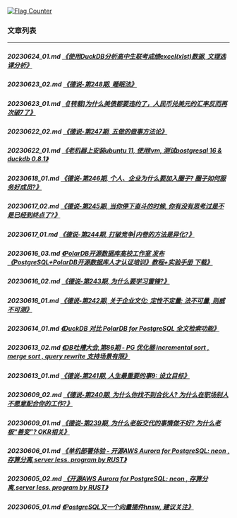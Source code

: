 <a rel="nofollow" href="http://info.flagcounter.com/h9V1"  ><img src="http://s03.flagcounter.com/count/h9V1/bg_FFFFFF/txt_000000/border_CCCCCC/columns_2/maxflags_12/viewers_0/labels_0/pageviews_0/flags_0/"  alt="Flag Counter"  border="0"  ></a>  
  
### 文章列表  
----  
##### 20230624_01.md   [《使用DuckDB分析高中生联考成绩excel(xlst)数据, 文理选课分析》](20230624_01.md)  
##### 20230623_02.md   [《德说-第248期, 睡眠法》](20230623_02.md)  
##### 20230623_01.md   [《[转载]为什么美债都要违约了，人民币兑美元的汇率反而再次破7了》](20230623_01.md)  
##### 20230622_02.md   [《德说-第247期, 五做的做事方法论》](20230622_02.md)  
##### 20230622_01.md   [《老机器上安装ubuntu 11, 使用lvm, 测试postgresql 16 & duckdb 0.8.1》](20230622_01.md)  
##### 20230618_01.md   [《德说-第246期, 个人、企业为什么要加入圈子? 圈子如何服务好成员?》](20230618_01.md)  
##### 20230617_02.md   [《德说-第245期, 当你停下奋斗的时候, 你有没有思考过是不是已经到终点了?》](20230617_02.md)  
##### 20230617_01.md   [《德说-第244期, 打破竞争|内卷的方法是异化?》](20230617_01.md)  
##### 20230616_03.md   [《PolarDB开源数据库高校工作室 发布《PostgreSQL+PolarDB开源数据库人才认证培训》教程+实验手册 下载》](20230616_03.md)  
##### 20230616_02.md   [《德说-第243期, 为什么要学习雷锋?》](20230616_02.md)  
##### 20230616_01.md   [《德说-第242期, 关于企业文化: 定性不定量; 法不可量, 则威不可测》](20230616_01.md)  
##### 20230614_01.md   [《DuckDB 对比 PolarDB for PostgreSQL 全文检索功能》](20230614_01.md)  
##### 20230613_02.md   [《DB吐槽大会,第86期 - PG 优化器 incremental sort , merge sort , query rewrite 支持场景有限》](20230613_02.md)  
##### 20230613_01.md   [《德说-第241期, 人生最重要的事9: 设立目标》](20230613_01.md)  
##### 20230609_02.md   [《德说-第240期, 为什么你找不到合伙人? 为什么在职场别人不愿意配合你的工作?》](20230609_02.md)  
##### 20230609_01.md   [《德说-第239期, 为什么老板交代的事情做不好? 为什么老板“善变”? OKR相关》](20230609_01.md)  
##### 20230606_01.md   [《单机部署体验 - 开源AWS Aurora for PostgreSQL: neon , 存算分离,server less. program by RUST》](20230606_01.md)  
##### 20230605_02.md   [《开源AWS Aurora for PostgreSQL: neon , 存算分离,server less. program by RUST》](20230605_02.md)  
##### 20230605_01.md   [《PostgreSQL又一个向量插件hnsw, 建议关注》](20230605_01.md)  
